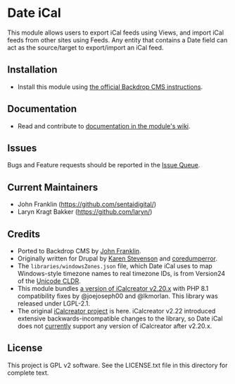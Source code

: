 # Date iCal

This module allows users to export iCal feeds using Views, and import iCal feeds
from other sites using Feeds. Any entity that contains a Date field can act as
the source/target to export/import an iCal feed.

## Installation

- Install this module using [the official Backdrop CMS instructions](https://backdropcms.org/guide/modules).

## Documentation

- Read and contribute to [documentation in the module's wiki](https://github.com/backdrop-contrib/date_ical/wiki).

## Issues

Bugs and Feature requests should be reported in the [Issue Queue](https://github.com/backdrop-contrib/date_ical/issues).

## Current Maintainers

- John Franklin (https://github.com/sentaidigital/)
- Laryn Kragt Bakker (https://github.com/laryn/)

## Credits

- Ported to Backdrop CMS by [John Franklin](https://github.com/sentaidigital).
- Originally written for Drupal by [Karen Stevenson](https://www.drupal.org/u/karens)
  and [coredumperror](https://www.drupal.org/u/coredumperror).
- The `libraries/windowsZones.json` file, which Date iCal uses to map
  Windows-style timezone names to real timezone IDs, is from Version24 of the
  [Unicode CLDR](https://cldr.unicode.org/).
- This module bundles [a version of iCalcreator v2.20.x](https://github.com/joejoseph00/iCalcreator)
  with PHP 8.1 compatibility fixes by @joejoseph00 and @lkmorlan. This library
  was released under LGPL-2.1.
- The original [iCalcreator project]() is here. iCalcreator v2.22 introduced
  extensive backwards-incompatible changes to the library, so Date iCal does not
  [currently](https://github.com/backdrop-contrib/date_ical/issues/8#issuecomment-1889698040)
  support any version of iCalcreator after v2.20.x.

## License

This project is GPL v2 software. See the LICENSE.txt file in this directory for
complete text.
